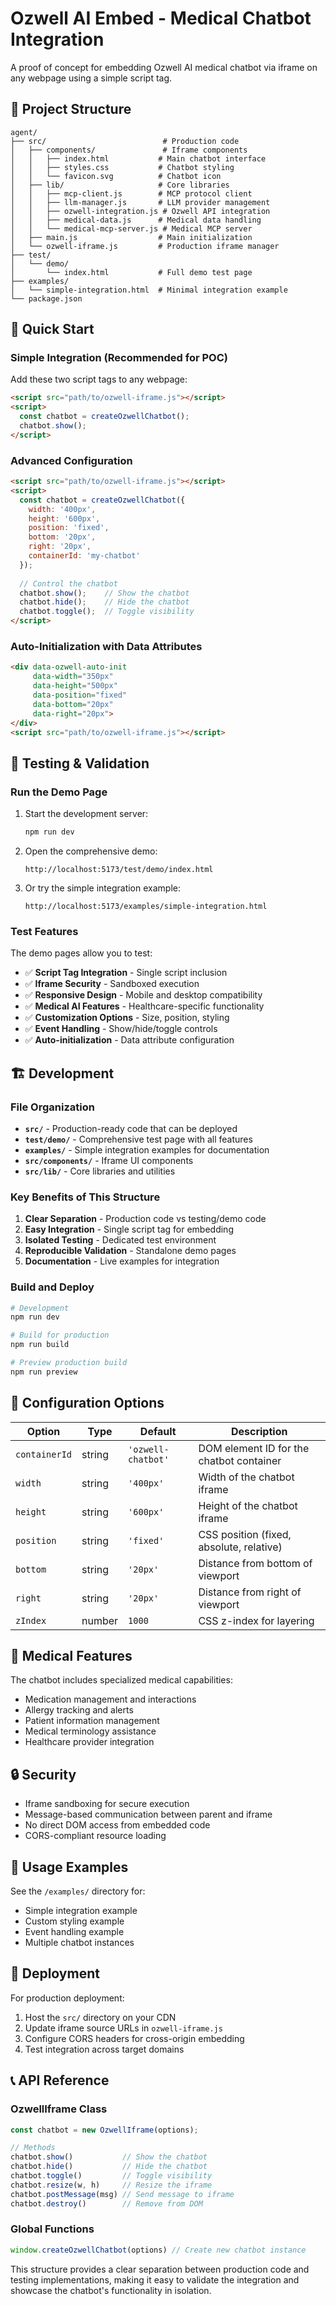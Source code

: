 # Ozwell AI Embed - Medical Chatbot Integration

A proof of concept for embedding Ozwell AI medical chatbot via iframe on any webpage using a simple script tag.

## 📁 Project Structure

```
agent/
├── src/                          # Production code
│   ├── components/               # Iframe components
│   │   ├── index.html           # Main chatbot interface
│   │   ├── styles.css           # Chatbot styling
│   │   └── favicon.svg          # Chatbot icon
│   ├── lib/                     # Core libraries
│   │   ├── mcp-client.js        # MCP protocol client
│   │   ├── llm-manager.js       # LLM provider management
│   │   ├── ozwell-integration.js # Ozwell API integration
│   │   ├── medical-data.js      # Medical data handling
│   │   └── medical-mcp-server.js # Medical MCP server
│   ├── main.js                  # Main initialization
│   └── ozwell-iframe.js         # Production iframe manager
├── test/
│   └── demo/
│       └── index.html           # Full demo test page
├── examples/
│   └── simple-integration.html  # Minimal integration example
└── package.json
```

## 🚀 Quick Start

### Simple Integration (Recommended for POC)

Add these two script tags to any webpage:

```html
<script src="path/to/ozwell-iframe.js"></script>
<script>
  const chatbot = createOzwellChatbot();
  chatbot.show();
</script>
```

### Advanced Configuration

```html
<script src="path/to/ozwell-iframe.js"></script>
<script>
  const chatbot = createOzwellChatbot({
    width: '400px',
    height: '600px',
    position: 'fixed',
    bottom: '20px',
    right: '20px',
    containerId: 'my-chatbot'
  });
  
  // Control the chatbot
  chatbot.show();    // Show the chatbot
  chatbot.hide();    // Hide the chatbot
  chatbot.toggle();  // Toggle visibility
</script>
```

### Auto-Initialization with Data Attributes

```html
<div data-ozwell-auto-init
     data-width="350px"
     data-height="500px"
     data-position="fixed"
     data-bottom="20px"
     data-right="20px">
</div>
<script src="path/to/ozwell-iframe.js"></script>
```

## 🧪 Testing & Validation

### Run the Demo Page

1. Start the development server:
   ```bash
   npm run dev
   ```

2. Open the comprehensive demo:
   ```
   http://localhost:5173/test/demo/index.html
   ```

3. Or try the simple integration example:
   ```
   http://localhost:5173/examples/simple-integration.html
   ```

### Test Features

The demo pages allow you to test:

- ✅ **Script Tag Integration** - Single script inclusion
- ✅ **Iframe Security** - Sandboxed execution
- ✅ **Responsive Design** - Mobile and desktop compatibility
- ✅ **Medical AI Features** - Healthcare-specific functionality
- ✅ **Customization Options** - Size, position, styling
- ✅ **Event Handling** - Show/hide/toggle controls
- ✅ **Auto-initialization** - Data attribute configuration

## 🏗️ Development

### File Organization

- **`src/`** - Production-ready code that can be deployed
- **`test/demo/`** - Comprehensive test page with all features
- **`examples/`** - Simple integration examples for documentation
- **`src/components/`** - Iframe UI components
- **`src/lib/`** - Core libraries and utilities

### Key Benefits of This Structure

1. **Clear Separation** - Production code vs testing/demo code
2. **Easy Integration** - Single script tag for embedding
3. **Isolated Testing** - Dedicated test environment
4. **Reproducible Validation** - Standalone demo pages
5. **Documentation** - Live examples for integration

### Build and Deploy

```bash
# Development
npm run dev

# Build for production
npm run build

# Preview production build
npm run preview
```

## 🔧 Configuration Options

| Option | Type | Default | Description |
|--------|------|---------|-------------|
| `containerId` | string | `'ozwell-chatbot'` | DOM element ID for the chatbot container |
| `width` | string | `'400px'` | Width of the chatbot iframe |
| `height` | string | `'600px'` | Height of the chatbot iframe |
| `position` | string | `'fixed'` | CSS position (fixed, absolute, relative) |
| `bottom` | string | `'20px'` | Distance from bottom of viewport |
| `right` | string | `'20px'` | Distance from right of viewport |
| `zIndex` | number | `1000` | CSS z-index for layering |

## 🏥 Medical Features

The chatbot includes specialized medical capabilities:

- Medication management and interactions
- Allergy tracking and alerts  
- Patient information management
- Medical terminology assistance
- Healthcare provider integration

## 🔒 Security

- Iframe sandboxing for secure execution
- Message-based communication between parent and iframe
- No direct DOM access from embedded code
- CORS-compliant resource loading

## 📝 Usage Examples

See the `/examples/` directory for:
- Simple integration example
- Custom styling example
- Event handling example
- Multiple chatbot instances

## 🚀 Deployment

For production deployment:

1. Host the `src/` directory on your CDN
2. Update iframe source URLs in `ozwell-iframe.js`
3. Configure CORS headers for cross-origin embedding
4. Test integration across target domains

## 📞 API Reference

### OzwellIframe Class

```javascript
const chatbot = new OzwellIframe(options);

// Methods
chatbot.show()           // Show the chatbot
chatbot.hide()           // Hide the chatbot  
chatbot.toggle()         // Toggle visibility
chatbot.resize(w, h)     // Resize the iframe
chatbot.postMessage(msg) // Send message to iframe
chatbot.destroy()        // Remove from DOM
```

### Global Functions

```javascript
window.createOzwellChatbot(options) // Create new chatbot instance
```

This structure provides a clear separation between production code and testing implementations, making it easy to validate the integration and showcase the chatbot's functionality in isolation.
